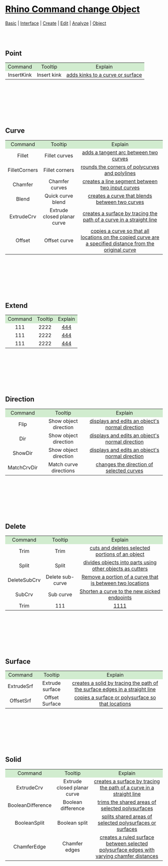 <style>
.md0{margin-top: 150px;}
.md1{margin-top: 75px;}
.md2{margin-top: 50px;}
.md3{margin-top: 25px;}
.tbl1 td#header{background-color: D1ECCF}
</style>

# [<span style="color:black;">Rhino Command change Object</span>](Rhino.md)
[Basic](Rhino-Basic.md) | [Interface](Rhino-Interface.md) | [Create](Rhino-Command-Create.md) | [Edit](Rhino-Command-ChangeObject.md) | [Analyze](Rhino-Command-Analyze.md) | [Object](Rhino-Command-ChangePosition.md)
<div class="md1"></div>




## Point
<table><tbody>
<tr align="center"><td  bgcolor="D1ECCF">Command</td><td bgcolor="D1ECCF">Tooltip</td><td  bgcolor="D1ECCF">Explain</td></tr>
<tr align="center"><td>InsertKink</td><td>Insert kink</td><td><a href="http://docs.mcneel.com/rhino/5/help/en-us/commands/insertkink.htm" target="_blank">adds kinks to a curve or surface</a></td></tr>
</tbody></table>




<div class="md0"></div>




## Curve
<table><tbody>
<tr align="center"><td  bgcolor="D1ECCF">Command</td><td bgcolor="D1ECCF">Tooltip</td><td  bgcolor="D1ECCF">Explain</td></tr>
<tr align="center"><td>Fillet</td><td>Fillet curves</td><td><a href="http://docs.mcneel.com/rhino/5/help/en-us/commands/fillet.htm" target="_blank">adds a tangent arc between two curves</a></td></tr>
<tr align="center"><td>FilletCorners</td><td>Fillet corners</td><td><a href="http://docs.mcneel.com/rhino/5/help/en-us/commands/filletcorners.htm" target="_blank">rounds the corners of polycurves and polylines</a></td></tr>
<tr align="center"><td>Chamfer</td><td>Chamfer curves</td><td><a href="http://docs.mcneel.com/rhino/5/help/en-us/commands/chamfer.htm" target="_blank">creates a line segment between two input curves</a></td></tr>
<tr align="center"><td>Blend</td><td>Quick curve blend</td><td><a href="http://docs.mcneel.com/rhino/5/help/en-us/commands/blend.htm"> creates a curve that blends between two curves</a></td></tr>
<tr align="center"><td>ExtrudeCrv</td><td>Extrude closed planar curve</td><td><a href="http://docs.mcneel.com/rhino/5/help/en-us/commands/extrudecrv.htm" target="_blank">creates a surface by tracing the path of a curve in a straight line</a></td></tr>
<tr align="center"><td>Offset</td><td>Offset curve</td><td><a href="http://docs.mcneel.com/rhino/5/help/en-us/commands/offset.htm" target="_blank">copies a curve so that all locations on the copied curve are a specified distance from the original curve</a></td></tr>
</tbody></table>




<div class="md0"></div>




## Extend
<table><tbody>
<tr align="center"><td  bgcolor="D1ECCF">Command</td><td bgcolor="D1ECCF">Tooltip</td><td  bgcolor="D1ECCF">Explain</td></tr>
<tr align="center"><td>111</td><td>2222</td><td><a href="33333" target="_blank">444</a></td></tr>
<tr align="center"><td>111</td><td>2222</td><td><a href="33333" target="_blank">444</a></td></tr>
<tr align="center"><td>111</td><td>2222</td><td><a href="33333" target="_blank">444</a></td></tr>
</tbody></table>




<div class="md0"></div>




## Direction
<table><tbody>
<tr align="center"><td  bgcolor="D1ECCF">Command</td><td bgcolor="D1ECCF">Tooltip</td><td  bgcolor="D1ECCF">Explain</td></tr>
<tr align="center"><td>Flip</td><td>Show object direction</td><td><a href="http://docs.mcneel.com/rhino/5/help/en-us/commands/dir.htm" target="_blank">displays and edits an object's normal direction</a></td></tr>
<tr align="center"><td>Dir</td><td>Show object direction</td><td><a href="http://docs.mcneel.com/rhino/5/help/en-us/commands/dir.htm" target="_blank">displays and edits an object's normal direction</a></td></tr>
<tr align="center"><td>ShowDir</td><td>Show object direction</td><td><a href="http://docs.mcneel.com/rhino/5/help/en-us/commands/dir.htm" target="_blank">displays and edits an object's normal direction</a></td></tr>
<tr align="center"><td>MatchCrvDir</td><td>Match curve directions</td><td><a href="http://docs.mcneel.com/rhino/5/help/en-us/commands/matchcrvdir.htm" target="_blank">changes the direction of selected curves</a></td></tr>
</tbody></table>




<div class="md0"></div>




## Delete
<table><tbody>
<tr align="center"><td  bgcolor="D1ECCF">Command</td><td bgcolor="D1ECCF">Tooltip</td><td  bgcolor="D1ECCF">Explain</td></tr>
<tr align="center"><td>Trim</td><td>Trim</td><td><a href="http://docs.mcneel.com/rhino/5/help/en-us/commands/trim.htm" target="_blank">cuts and deletes selected portions of an object</a></td></tr>
<tr align="center"><td>Split</td><td>Split</td><td><a href="http://docs.mcneel.com/rhino/5/help/en-us/commands/split.htm" target="_blank">divides objects into parts using other objects as cutters</a></td></tr>
<tr align="center"><td>DeleteSubCrv</td><td>Delete sub-curve</td><td><a href="http://docs.mcneel.com/rhino/5/help/en-us/commands/deletesubcrv.htm" target="_blank">Remove a portion of a curve that is between two locations</a></td></tr>
<tr align="center"><td>SubCrv</td><td>Sub curve</td><td><a href="http://docs.mcneel.com/rhino/5/help/en-us/commands/subcrv.htm" target="_blank">Shorten a curve to the new picked endpoints</a></td></tr>
<tr align="center"><td>Trim</td><td>111</td><td><a href="1111" target="_blank">1111</a></td></tr>
</tbody></table>




<div class="md0"></div>




## Surface 
<table><tbody>
<tr align="center"><td  bgcolor="D1ECCF">Command</td><td bgcolor="D1ECCF">Tooltip</td><td  bgcolor="D1ECCF">Explain</td></tr>
<tr align="center"><td>ExtrudeSrf </td><td>Extrude surface</td><td><a href="http://docs.mcneel.com/rhino/5/help/en-us/commands/extrudesrf.htm" target="_blank">creates a solid by tracing the path of the surface edges in a straight line</a></td></tr>
<tr align="center"><td>OffsetSrf </td><td>Offset Surface</td><td><a href="http://docs.mcneel.com/rhino/5/help/en-us/commands/offsetsrf.htm" target="_blank">copies a surface or polysurface so that locations</a></td></tr>
</tbody></table>



<div class="md0"></div>




## Solid
<table><tbody>
<tr align="center"><td  bgcolor="D1ECCF">Command</td><td bgcolor="D1ECCF">Tooltip</td><td  bgcolor="D1ECCF">Explain</td></tr>
<tr align="center"><td>ExtrudeCrv</td><td>Extrude closed planar curve</td><td><a href="http://docs.mcneel.com/rhino/5/help/en-us/commands/extrudecrv.htm" target="_blank">creates a surface by tracing the path of a curve in a straight line</a></td></tr>
<tr align="center"><td>BooleanDifference</td><td>Boolean difference</td><td><a href="http://docs.mcneel.com/rhino/5/help/en-us/commands/booleandifference.htm" target="_blank">trims the shared areas of selected polysurfaces</a></td></tr>
<tr align="center"><td>BooleanSplit</td><td>Boolean split</td><td><a href="http://docs.mcneel.com/rhino/5/help/en-us/commands/booleansplit.htm" target="_blank">splits shared areas of selected polysurfaces or surfaces</a></td></tr>
<tr align="center"><td>ChamferEdge</td><td>Chamfer edges</td><td><a href="http://docs.mcneel.com/rhino/5/help/en-us/commands/chamferedge.htm" target="_blank">creates a ruled surface between selected polysurface edges with varying chamfer distances</a></td></tr>
</tbody></table>




<div class="md0"></div>




